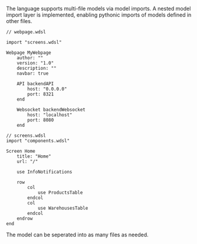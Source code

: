 The language supports multi-file models via model imports.
A nested model import layer is implemented, enabling pythonic imports
of models defined in other files.

```
// webpage.wdsl

import "screens.wdsl"

Webpage MyWebpage
    author: ""
    version: "1.0"
    description: ""
    navbar: true

    API backendAPI
        host: "0.0.0.0"
        port: 8321
    end

    Websocket backendWebsocket
        host: "localhost"
        port: 8080
    end
```

```
// screens.wdsl
import "components.wdsl"

Screen Home
    title: "Home"
    url: "/"

    use InfoNotifications

    row
        col
            use ProductsTable
        endcol
        col
            use WarehousesTable
        endcol
    endrow
end
```

The model can be seperated into as many files as needed.
